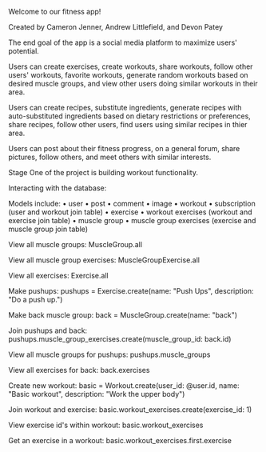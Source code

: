 Welcome to our fitness app!

Created by Cameron Jenner, Andrew Littlefield, and Devon Patey


The end goal of the app is a social media platform to maximize users' potential.

Users can create exercises, create workouts, share workouts, follow other users' workouts, favorite workouts, generate random workouts based on desired muscle groups, and view other users doing similar workouts in their area.

Users can create recipes, substitute ingredients, generate recipes with auto-substituted ingredients based on dietary restrictions or preferences, share recipes, follow other users, find users using similar recipes in thier area.

Users can post about their fitness progress, on a general forum, share pictures, follow others, and meet others with similar interests.


Stage One of the project is building workout functionality.





Interacting with the database: 

Models include: 
• user
• post
• comment
• image
• workout
• subscription (user and workout join table)
• exercise
• workout exercises (workout and exercise join table)
• muscle group
• muscle group exercises (exercise and muscle group join table)

View all muscle groups:
MuscleGroup.all

View all muscle group exercises:
MuscleGroupExercise.all

View all exercises:
Exercise.all

Make pushups:
pushups = Exercise.create(name: "Push Ups", description: "Do a push up.")

Make back muscle group:
back = MuscleGroup.create(name: "back")

Join pushups and back:
pushups.muscle_group_exercises.create(muscle_group_id: back.id)

View all muscle groups for pushups:
pushups.muscle_groups

View all exercises for back:
back.exercises

Create new workout:
basic = Workout.create(user_id: @user.id, name: "Basic workout", description: "Work the upper body")

Join workout and exercise:
basic.workout_exercises.create(exercise_id: 1)

View exercise id's within workout:
basic.workout_exercises

Get an exercise in a workout:
basic.workout_exercises.first.exercise